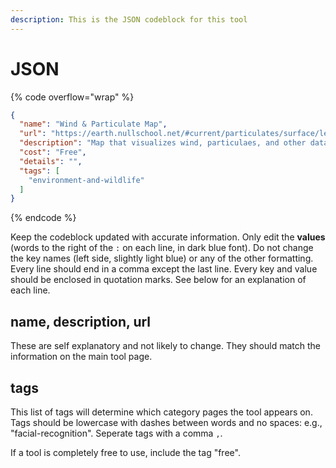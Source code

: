```yaml
---
description: This is the JSON codeblock for this tool
---
```


# JSON

{% code overflow="wrap" %}
```json
{
  "name": "Wind & Particulate Map",
  "url": "https://earth.nullschool.net/#current/particulates/surface/level/overlay=pm2.5/orthographic=-28.21,30.66,553",
  "description": "Map that visualizes wind, particulaes, and other data",
  "cost": "Free",
  "details": "",
  "tags": [
    "environment-and-wildlife"
  ]
}
```
{% endcode %}

Keep the codeblock updated with accurate information. Only edit the **values** (words to the right of the `:` on each line, in dark blue font). Do not change the key names (left side, slightly light blue) or any of the other formatting. Every line should end in a comma except the last line. Every key and value should be enclosed in quotation marks. See below for an explanation of each line.&#x20;

## name, description, url

These are self explanatory and not likely to change. They should match the information on the main tool page.

## tags

This list of tags will determine which category pages the tool appears on. Tags should be lowercase with dashes between words and no spaces: e.g., "facial-recognition". Seperate tags with a comma `,`.

If a tool is completely free to use, include the tag "free".

